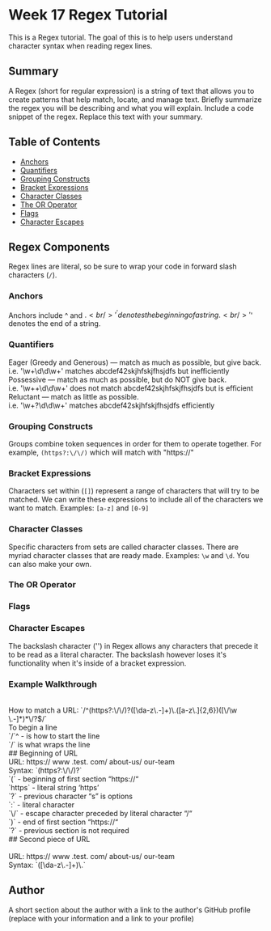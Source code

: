 # Week 17 Regex Tutorial

This is a Regex tutorial. The goal of this is to help users understand character syntax when reading regex lines.

## Summary

A Regex (short for regular expression) is a string of text that allows you to create patterns that help match, locate, and manage text.
Briefly summarize the regex you will be describing and what you will explain. Include a code snippet of the regex. Replace this text with your summary.

## Table of Contents

- [Anchors](#anchors)
- [Quantifiers](#quantifiers)
- [Grouping Constructs](#grouping-constructs)
- [Bracket Expressions](#bracket-expressions)
- [Character Classes](#character-classes)
- [The OR Operator](#the-or-operator)
- [Flags](#flags)
- [Character Escapes](#character-escapes)

## Regex Components
Regex lines are literal, so be sure to wrap your code in forward slash characters (`/`). 

### Anchors
Anchors include ^ and $. <br/> 
'^' denotes the beginning of a string. <br/>
'$' denotes the end of a string. <br/>

### Quantifiers
Eager (Greedy and Generous) — match as much as possible, but give back. <br/>
i.e. '\w+\d\d\w+'  matches abcdef42skjhfskjfhsjdfs but inefficiently <br/>
Possessive — match as much as possible, but do NOT give back. <br/>
i.e. '\w++\d\d\w+'  does not match abcdef42skjhfskjfhsjdfs but is efficient<br/>
Reluctant — match as little as possible. <br/>
i.e. '\w+?\d\d\w+'  matches abcdef42skjhfskjfhsjdfs efficiently <br/>

### Grouping Constructs
Groups combine token sequences in order for them to operate together. For example, `(https?:\/\/)` which will match with "https://"
<br/>

### Bracket Expressions
Characters set within (`[]`) represent a range of characters that will try to be matched. We can write these expressions to include all of the characters we want to match. Examples: `[a-z]` and `[0-9]`
<br/>

### Character Classes
Specific characters from sets are called character classes. There are myriad character classes that are ready made. Examples: `\w` and `\d`. You can also make your own. <br/>

### The OR Operator

### Flags

### Character Escapes
The backslash character ('\') in Regex allows any characters that precede it to be read as a literal character. The backslash however loses it's functionality when it's inside of a bracket expression.
<br/>

### Example Walkthrough
<br/>
How to match a URL: `/^(https?:\/\/)?([\da-z\.-]+)\.([a-z\.]{2,6})([\/\w \.-]*)*\/?$/`
<br/>
To begin a line
<br/>
`/`^ - is how to start the line
<br/>
`/` is what wraps the line
<br/>
## Beginning of URL
<br/>
URL: https:// www .test. com/ about-us/ our-team
<br/>
Syntax: `(https?:\/\/)?`
<br/>
`(` - beginning of first section “https://“
<br/>
`https` - literal string ‘https’
<br/>
`?` - previous character “s” is options
<br/>
`:` - literal character
<br/>
`\/` - escape character preceded by literal character “/“
<br/>
`)` - end of first section “https://“
<br/>
`?` - previous section is not required
<br />
## Second piece of URL
<br/>
<br/>
URL: https:// www .test. com/ about-us/ our-team
<br/>
Syntax: `([\da-z\.-]+)\.`





## Author

A short section about the author with a link to the author's GitHub profile (replace with your information and a link to your profile)
